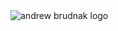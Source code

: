<img src="https://github.com/brudnak/brudnak/blob/main/andrewbrudnak.svg" alt="andrew brudnak logo" />